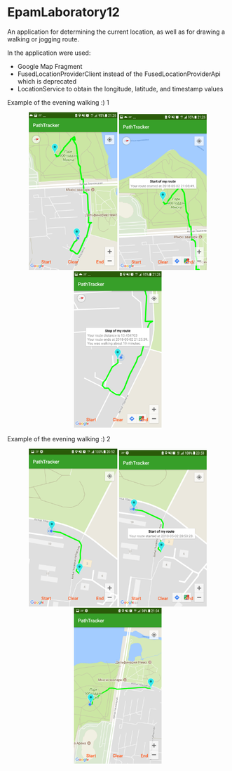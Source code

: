 # EpamLaboratory12
<p>An application for determining the current location, as well as for drawing a walking or jogging route.</p>
<p>In the application were used:</p>
<ul>
  <li>Google Map Fragment</li>
  <li>FusedLocationProviderClient instead of the FusedLocationProviderApi which is deprecated</li>
  <li>LocationService to obtain the longitude, latitude, and timestamp values</li>
</ul>
<p>Example of the evening walking :) 1</p>
<p align="center">
  <img padding="24px" src="https://github.com/natalliarad/EpamLaboratory12/blob/master/Screenshot_20180502-212615%5B1%5D.png" width="202"/>
  <img padding="24px" src="https://github.com/natalliarad/EpamLaboratory12/blob/master/Screenshot_20180502-212625%5B1%5D.png" width="200"/>
  <img padding="24px" src="https://github.com/natalliarad/EpamLaboratory12/blob/master/Screenshot_20180502-212654%5B1%5D.png" width="200"/>
</p>
<p>Example of the evening walking :) 2</p>
<p align="center">
  <img padding="24px" src="https://github.com/natalliarad/EpamLaboratory12/blob/master/Screenshot_20180502-205243%5B1%5D.png" width="202"/>
  <img padding="24px" src="https://github.com/natalliarad/EpamLaboratory12/blob/master/Screenshot_20180502-205324%5B1%5D.png" width="200"/>
  <img padding="24px" src="https://github.com/natalliarad/EpamLaboratory12/blob/master/Screenshot_20180502-210446%5B1%5D.png" width="200"/>
</p>


